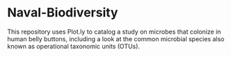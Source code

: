 # Naval-Biodiversity
This repository uses Plot.ly to catalog a study on microbes that colonize in human belly buttons, including a look at the common microbial species also known as operational taxonomic units (OTUs).

